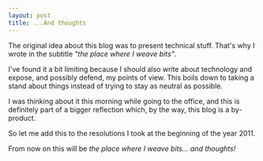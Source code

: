```yaml
---
layout: post
title: ...And thoughts
---
```


The original idea about this blog was to present technical stuff. That's why I wrote in the subtitle *"the place where I weave bits"*. 

I've found it a bit limiting because I should also write about technology and expose, and possibly defend, my points of view. This boils down to taking a stand about things instead of trying to stay as neutral as possible.

I was thinking about it this morning while going to the office, and this is definitely part of a bigger reflection which, by the way, this blog is a by-product.

So let me add this to the resolutions I took at the beginning of the year 2011.

From now on this will be *the place where I weave bits... and thoughts!*
